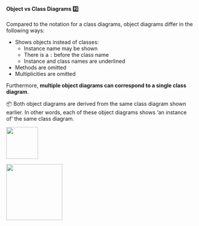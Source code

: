 <div id="title">

#### Object vs Class Diagrams :two:

</div>

<div id="body">

Compared to the notation for a class diagrams, object diagrams differ in the following ways:
* Shows objects instead of classes:
  * Instance name may be shown
  * There is a `:` before the class name
  * Instance and class names are underlined
* Methods are omitted
* Multiplicities are omitted

Furthermore, **multiple object diagrams can correspond to a single class diagram**.

<tip-box>

:package: Both object diagrams are derived from the same class diagram shown earlier. In other words, each of these object diagrams shows ‘an instance of’ the same class diagram.

<img src="{{baseUrl}}/uml/miscellaneous/objectVsClassDiagrams/images/professorStudentAdmin.png" height="85" />
<p/>

<img src="{{baseUrl}}/uml/miscellaneous/objectVsClassDiagrams/images/professorStudent.png" height="150" />
<p/>

</tip-box>

</div>

<div id="extras">

<include src="exercises.md" />

</div>